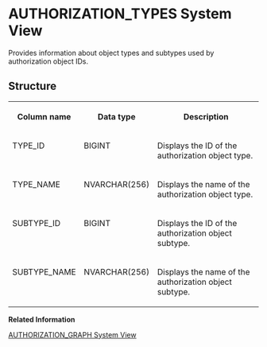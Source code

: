 <!-- loio3b7990e15a2f4a1cbc6181e196372796 -->

# AUTHORIZATION\_TYPES System View

Provides information about object types and subtypes used by authorization object IDs.



## Structure


<table>
<tr>
<th valign="top">

Column name



</th>
<th valign="top">

Data type



</th>
<th valign="top">

Description



</th>
</tr>
<tr>
<td valign="top">

TYPE\_ID



</td>
<td valign="top">

BIGINT



</td>
<td valign="top">

Displays the ID of the authorization object type.



</td>
</tr>
<tr>
<td valign="top">

TYPE\_NAME



</td>
<td valign="top">

NVARCHAR\(256\)



</td>
<td valign="top">

Displays the name of the authorization object type.



</td>
</tr>
<tr>
<td valign="top">

SUBTYPE\_ID



</td>
<td valign="top">

BIGINT



</td>
<td valign="top">

Displays the ID of the authorization object subtype.



</td>
</tr>
<tr>
<td valign="top">

SUBTYPE\_NAME



</td>
<td valign="top">

NVARCHAR\(256\)



</td>
<td valign="top">

Displays the name of the authorization object subtype.



</td>
</tr>
</table>

**Related Information**  


[AUTHORIZATION\_GRAPH System View](authorization-graph-system-view-209e7c7.md "Provides information about authorization dependencies of complex database objects.")

